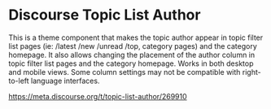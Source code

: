 # Discourse Topic List Author
This is a theme component that makes the topic author appear in topic filter list pages (ie: /latest /new /unread /top, category pages) and the category homepage. It also allows changing the placement of the author column in topic filter list pages and the category homepage. Works in both desktop and mobile views.  Some column settings may not be compatible with right-to-left language interfaces.

https://meta.discourse.org/t/topic-list-author/269910
